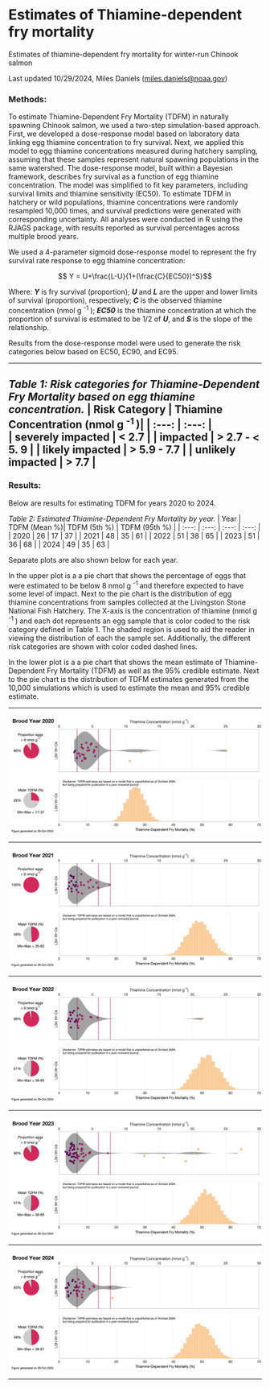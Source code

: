# Estimates of Thiamine-dependent fry mortality
Estimates of thiamine-dependent fry mortality for winter-run Chinook salmon

Last updated 10/29/2024, Miles Daniels (miles.daniels@noaa.gov)

### Methods: 
To estimate Thiamine-Dependent Fry Mortality (TDFM) in naturally spawning Chinook salmon, we used a two-step simulation-based approach. First, we developed a dose-response model based on laboratory data linking egg thiamine concentration to fry survival. Next, we applied this model to egg thiamine concentrations measured during hatchery sampling, assuming that these samples represent natural spawning populations in the same watershed. The dose-response model, built within a Bayesian framework, describes fry survival as a function of egg thiamine concentration. The model was simplified to fit key parameters, including survival limits and thiamine sensitivity (EC50). To estimate TDFM in hatchery or wild populations, thiamine concentrations were randomly resampled 10,000 times, and survival predictions were generated with corresponding uncertainty. All analyses were conducted in R using the RJAGS package, with results reported as survival percentages across multiple brood years.

We used a 4-parameter sigmoid dose-response model to represent the fry survival rate response to egg thiamine concentration:

 $$ Y = U+\frac{L-U}{1+(\frac{C}{EC50})^S}$$
 
Where: **_Y_** is fry survival (proportion); **_U_** and **_L_** are the upper and lower limits of survival (proportion), respectively; **_C_** is the observed thiamine concentration (nmol g <sup> -1 </sup>); **_EC50_** is the thiamine concentration at which the proportion of survival is estimated to be 1/2 of **_U_**, and **_S_** is the slope of the relationship.

Results from the dose-response model were used to generate the risk categories below based on EC50, EC90, and EC95. 

---

_Table 1: Risk categories for Thiamine-Dependent Fry Mortality based on egg thiamine concentration._
| Risk Category  | Thiamine Concentration (nmol g 	<sup> -1 </sup> )|
|  :---:       |     :---:      |       
| severely impacted | < 2.7 |
| impacted  | > 2.7 - < 5. 9  |
| likely impacted  | > 5.9 - 7.7  |
| unlikely impacted  | > 7.7  |
---

### Results:

Below are results for estimating TDFM for years 2020 to 2024.  

_Table 2: Estimated Thiamine-Dependent Fry Mortality by year._
| Year  | TDFM (Mean %)| TDFM (5th %) | TDFM (95th %) |
|  :---:  |  :---: |    :---:   |  :---: |       
| 2020 | 26 | 17 | 37 |
| 2021 | 48 | 35 | 61 |
| 2022 | 51 | 38 | 65 |
| 2023 | 51 | 36 | 68 |
| 2024 | 49 | 35 | 63 |

Separate plots are also shown below for each year.

In the upper plot is a a pie chart that shows the percentage of eggs that were estimated to be below 8 nmol g <sup> -1 </sup> and therefore expected to have some level of impact. Next to the pie chart is the distribution of egg thiamine concentrations from samples collected at the Livingston Stone National Fish Hatchery. The X-axis is the concentration of thiamine (nmol g <sup> -1 </sup>) and each dot represents an egg sample that is color coded to the risk category defined in Table 1. The shaded region is used to aid the reader in viewing the distribution of each the sample set. Additionally, the different risk categories are shown with color coded dashed lines.

In the lower plot is a a pie chart that shows the mean estimate of Thiamine-Dependent Fry Mortality (TDFM) as well as the 95% credible estimate. Next to the pie chart is the distribution of TDFM estimates generated from the 10,000 simulations which is used to estimate the mean and 95% credible estimate. 

---

![plot](WR_TDFM_2020.png)

---

![plot](WR_TDFM_2021.png)

---

![plot](WR_TDFM_2022.png)

---

![plot](WR_TDFM_2023.png)

---

![plot](WR_TDFM_2024.png)

---


